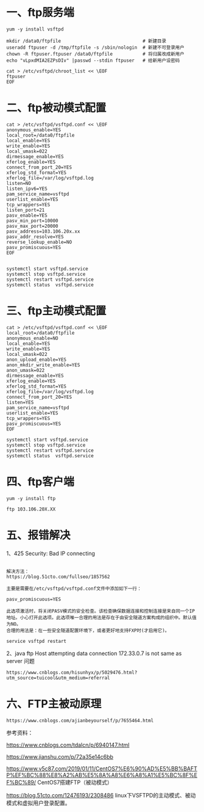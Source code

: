 # 一、ftp服务端
```
yum -y install vsftpd

mkdir /data0/ftpfile                              # 新建目录
useradd ftpuser -d /tmp/ftpfile -s /sbin/nologin  # 新建不可登录用户
chown -R ftpuser.ftpuser /data0/ftpfile           # 将归属改成新用户
echo "vLpxdMIA2EZPsDIv" |passwd --stdin ftpuser   # 给新用户设密码

cat > /etc/vsftpd/chroot_list << \EOF
ftpuser
EOF
```
# 二、ftp被动模式配置
```
cat > /etc/vsftpd/vsftpd.conf << \EOF
anonymous_enable=YES
local_root=/data0/ftpfile 
local_enable=YES
write_enable=YES
local_umask=022
dirmessage_enable=YES
xferlog_enable=YES
connect_from_port_20=YES
xferlog_std_format=YES
xferlog_file=/var/log/vsftpd.log
listen=NO
listen_ipv6=YES
pam_service_name=vsftpd
userlist_enable=YES
tcp_wrappers=YES
listen_port=21
pasv_enable=YES
pasv_min_port=10000
pasv_max_port=20000
pasv_address=103.106.20x.xx
pasv_addr_resolve=YES
reverse_lookup_enable=NO
pasv_promiscuous=YES
EOF


systemctl start vsftpd.service
systemctl stop vsftpd.service
systemctl restart vsftpd.service
systemctl status  vsftpd.service
```

# 三、ftp主动模式配置
```
cat > /etc/vsftpd/vsftpd.conf << \EOF
local_root=/data0/ftpfile
anonymous_enable=NO
local_enable=YES
write_enable=YES
local_umask=022
anon_upload_enable=YES
anon_mkdir_write_enable=YES
anon_umask=022
dirmessage_enable=YES
xferlog_enable=YES
xferlog_std_format=YES
xferlog_file=/var/log/vsftpd.log
connect_from_port_20=YES
listen=YES
pam_service_name=vsftpd
userlist_enable=YES
tcp_wrappers=YES
pasv_promiscuous=YES
EOF

systemctl start vsftpd.service
systemctl stop vsftpd.service
systemctl restart vsftpd.service
systemctl status  vsftpd.service
```
# 四、ftp客户端
```
yum -y install ftp

ftp 103.106.20X.XX
```

# 五、报错解决

1、425 Security: Bad IP connecting

```

解决方法：
https://blog.51cto.com/fullseo/1857562

主要是需要在/etc/vsftpd/vsftpd.conf文件中添加如下一行：

pasv_promiscuous=YES

此选项激活时，将关闭PASV模式的安全检查。该检查确保数据连接和控制连接是来自同一个IP地址。小心打开此选项。此选项唯一合理的用法是存在于由安全隧道方案构成的组织中。默认值为NO。 
合理的用法是：在一些安全隧道配置环境下，或者更好地支持FXP时(才启用它)。

service vsftpd restart
```

2、java ftp Host attempting data connection 172.33.0.7 is not same as server 问题

```
https://www.cnblogs.com/hisunhyx/p/5029476.html?utm_source=tuicool&utm_medium=referral
```

# 六、FTP主被动原理
```
https://www.cnblogs.com/ajianbeyourself/p/7655464.html
```

参考资料：

https://www.cnblogs.com/tdalcn/p/6940147.html  

https://www.jianshu.com/p/72a35e14c6bb

https://www.v5c87.com/2019/01/11/CentOS7%E6%90%AD%E5%BB%BAFTP%EF%BC%88%E8%A2%AB%E5%8A%A8%E6%A8%A1%E5%BC%8F%EF%BC%89/ CentOS7搭建FTP（被动模式）

https://blog.51cto.com/12476193/2308486  linux下VSFTPD的主动模式、被动模式和虚拟用户登录配置。
